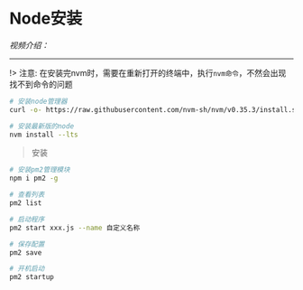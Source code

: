 # Node安装

*视频介绍：*

---

!> 注意: 在安装完nvm时，需要在重新打开的终端中，执行`nvm命令`，不然会出现找不到命令的问题

```bash
# 安装node管理器
curl -o- https://raw.githubusercontent.com/nvm-sh/nvm/v0.35.3/install.sh | bash

# 安装最新版的node
nvm install --lts

```

> 安装

```bash
# 安装pm2管理模块
npm i pm2 -g

# 查看列表
pm2 list

# 启动程序
pm2 start xxx.js --name 自定义名称

# 保存配置
pm2 save

# 开机启动
pm2 startup
```